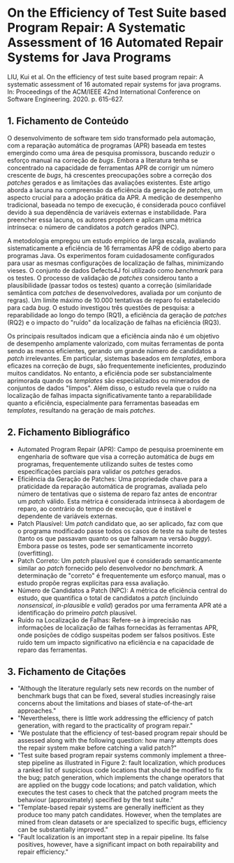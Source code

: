 # On the Efficiency of Test Suite based Program Repair: A Systematic Assessment of 16 Automated Repair Systems for Java Programs

LIU, Kui et al. On the efficiency of test suite based program repair: A systematic assessment of 16 automated repair systems for java programs. In: Proceedings of the ACM/IEEE 42nd International Conference on Software Engineering. 2020. p. 615-627.

## 1. Fichamento de Conteúdo

O desenvolvimento de software tem sido transformado pela automação, com a reparação automática de programas (APR) baseada em testes emergindo como uma área de pesquisa promissora, buscando reduzir o esforço manual na correção de *bugs*. Embora a literatura tenha se concentrado na capacidade de ferramentas APR de corrigir um número crescente de *bugs*, há crescentes preocupações sobre a correção dos *patches* gerados e as limitações das avaliações existentes. Este artigo aborda a lacuna na compreensão da eficiência da geração de *patches*, um aspecto crucial para a adoção prática da APR. A medição de desempenho tradicional, baseada no tempo de execução, é considerada pouco confiável devido à sua dependência de variáveis externas e instabilidade. Para preencher essa lacuna, os autores propõem e aplicam uma métrica intrínseca: o número de candidatos a *patch* gerados (NPC).

A metodologia empregou um estudo empírico de larga escala, avaliando sistematicamente a eficiência de 16 ferramentas APR de código aberto para programas Java. Os experimentos foram cuidadosamente configurados para usar as mesmas configurações de localização de falhas, minimizando vieses. O conjunto de dados Defects4J foi utilizado como *benchmark* para os testes. O processo de validação de *patches* considerou tanto a plausibilidade (passar todos os testes) quanto a correção (similaridade semântica com *patches* de desenvolvedores, avaliada por um conjunto de regras). Um limite máximo de 10.000 tentativas de reparo foi estabelecido para cada *bug*. O estudo investigou três questões de pesquisa: a reparabilidade ao longo do tempo (RQ1), a eficiência da geração de *patches* (RQ2) e o impacto do "ruído" da localização de falhas na eficiência (RQ3).

Os principais resultados indicam que a eficiência ainda não é um objetivo de desempenho amplamente valorizado, com muitas ferramentas de ponta sendo as menos eficientes, gerando um grande número de candidatos a *patch* irrelevantes. Em particular, sistemas baseados em *templates*, embora eficazes na correção de *bugs*, são frequentemente ineficientes, produzindo muitos candidatos. No entanto, a eficiência pode ser substancialmente aprimorada quando os *templates* são especializados ou minerados de conjuntos de dados "limpos". Além disso, o estudo revela que o ruído na localização de falhas impacta significativamente tanto a reparabilidade quanto a eficiência, especialmente para ferramentas baseadas em *templates*, resultando na geração de mais *patches*.

## 2. Fichamento Bibliográfico

* Automated Program Repair (APR): Campo de pesquisa proeminente em engenharia de software que visa a correção automática de *bugs* em programas, frequentemente utilizando suítes de testes como especificações parciais para validar os *patches* gerados.
* Eficiência da Geração de Patches: Uma propriedade chave para a praticidade da reparação automática de programas, avaliada pelo número de tentativas que o sistema de reparo faz antes de encontrar um *patch* válido. Esta métrica é considerada intrínseca à abordagem de reparo, ao contrário do tempo de execução, que é instável e dependente de variáveis externas.
* Patch Plausível: Um *patch* candidato que, ao ser aplicado, faz com que o programa modificado passe todos os casos de teste na suíte de testes (tanto os que passavam quanto os que falhavam na versão *buggy*). Embora passe os testes, pode ser semanticamente incorreto (overfitting).
* Patch Correto: Um *patch* plausível que é considerado semanticamente similar ao *patch* fornecido pelo desenvolvedor no *benchmark*. A determinação de "correto" é frequentemente um esforço manual, mas o estudo propõe regras explícitas para essa avaliação.
* Número de Candidatos a Patch (NPC): A métrica de eficiência central do estudo, que quantifica o total de candidatos a *patch* (incluindo *nonsensical*, *in-plausible* e *valid*) gerados por uma ferramenta APR até a identificação do primeiro *patch* plausível.
* Ruído na Localização de Falhas: Refere-se à imprecisão nas informações de localização de falhas fornecidas às ferramentas APR, onde posições de código suspeitas podem ser falsos positivos. Este ruído tem um impacto significativo na eficiência e na capacidade de reparo das ferramentas.

## 3. Fichamento de Citações

* "Although the literature regularly sets new records on the number of benchmark bugs that can be fixed, several studies increasingly raise concerns about the limitations and biases of state-of-the-art approaches."
* "Nevertheless, there is little work addressing the efficiency of patch generation, with regard to the practicality of program repair."
* "We postulate that the efficiency of test-based program repair should be assessed along with the following question: how many attempts does the repair system make before catching a valid patch?"
* "Test suite based program repair systems commonly implement a three-step pipeline as illustrated in Figure 2: fault localization, which produces a ranked list of suspicious code locations that should be modified to fix the bug; patch generation, which implements the change operators that are applied on the buggy code locations; and patch validation, which executes the test cases to check that the patched program meets the behaviour (approximately) specified by the test suite."
* "Template-based repair systems are generally inefficient as they produce too many patch candidates. However, when the templates are mined from clean datasets or are specialized to specific bugs, efficiency can be substantially improved."
* "Fault localization is an important step in a repair pipeline. Its false positives, however, have a significant impact on both repairability and repair efficiency."
